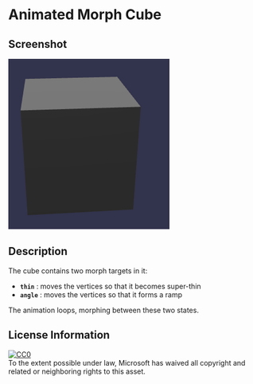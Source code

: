 # Animated Morph Cube

## Screenshot

![screenshot](screenshot/screenshot.gif)

## Description

The cube contains two morph targets in it:

- **`thin`** : moves the vertices so that it becomes super-thin
- **`angle`** : moves the vertices so that it forms a ramp

The animation loops, morphing between these two states.

## License Information

[![CC0](http://i.creativecommons.org/p/zero/1.0/88x31.png)](http://creativecommons.org/publicdomain/zero/1.0/)  
To the extent possible under law, Microsoft has waived all copyright and related or neighboring rights to this asset.
